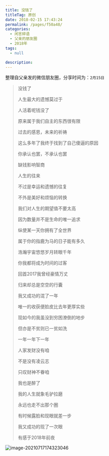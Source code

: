 ```yaml
---
title: 没钱了
titleTag: 原创
date: 2018-02-15 17:43:24
permalink: /pages/f50a48/
categories: 
  - 闲言碎语
  - 父亲的朋友圈
  - 2018年
tags: 
  - null

description: 
---
```

整理自父亲发的微信朋友圈，分享时间为：`2月15日`

> 没钱了
>
> 
>
> 人生最大的遗憾莫过于
>
> 人活着呢钱没了
>
> 原来属于我们自主的东西很有限
>
> 过去的感恩，未来的祈祷
>
> 这么多年了我终于找到了自己傻逼的原因
>
> 你承认也罢，不承认也罢
>
> 缺钱影响智商
>
> 人生的往来
>
> 不过是幸运和遗憾的往复
>
> 不外是美好和烦恼的转换
>
> 我们对人生的期望值不要太高
>
> 因为数量并不是生命的唯一追求
>
> 纵使某一天你拥有了全世界
>
> 属于你的指鹿为马的日子能有多久
>
> 浩瀚宇宙悠悠岁月转眼千年
>
> 你我都将成为时间的过客
>
> 
>
> 
>
> 回首2017我曾经豪情万丈
>
> 归来却总是空空的行囊
>
> 我又成功的混了一年
>
> 唯一的收获便脸皮比去年更厚实些
>
> 现如今的我虽没到穷困潦倒的地步
>
> 但亦是不贫则已一贫如洗
>
> 一年一年下一年
>
> 人家发财没有咱
>
> 不是没有凌云志
>
> 只叹财神不眷咱
>
> 我也是醉了
>
> 我的人生就象毛驴拉磨
>
> 永远也走不出那个圈
>
> 
>
> 
>
> 有时候露脸和现眼就差一步
>
> 我又成功的现了一次眼
>
> 有感于2018年前夜

![image-20210717174323046](http://t.eryajf.net/imgs/2021/09/7d4f72e1130e51ba.jpg)
